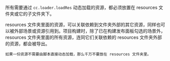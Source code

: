 所有需要通过 `cc.loader.loadRes` 动态加载的资源，都必须放置在 resources 文件夹或它的子文件夹下。<br>

resources 文件夹里面的资源，可以关联依赖到文件夹外部的其它资源，同样也可以被外部场景或资源引用到。项目构建时，除了已在构建发布面板勾选的场景外，resources 文件夹里面的所有资源，连同它们关联依赖的 resources 文件夹外部的资源，都会被导出。<br>

`如果一份资源不需要由脚本直接动态加载，那么千万不要放在 resources 文件夹里。`